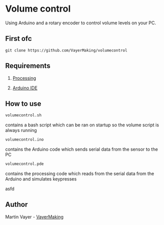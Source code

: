 # Volume control



Using Arduino and a rotary encoder to control volume levels on your PC.



## First ofc

    git clone https://github.com/VayerMaking/volumecontrol

## Requirements

  1. [Processing](https://processing.org/download/)



  2. [Arduino IDE](https://www.arduino.cc/en/main/software)




## How to use

```sh
volumecontrol.sh
```
contains a bash script which can be ran on startup so the volume script is always running

```sh
volumecontrol.ino
```
contains the Arduino code which sends serial data from the sensor to the PC

```sh
volumecontrol.pde
```
contains the processing code which reads from the serial data from the Arduino and simulates keypresses

asfd

## Author

Martin Vayer - [VayerMaking](https://github.com/VayerMaking)
